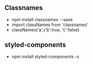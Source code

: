 ##  Classnames
- npm install classnames --save
-  import classNames from 'classnames' 
-   classNames('a',{'b':true, 'c':false}

##  styled-components
- npm install styled-components -s